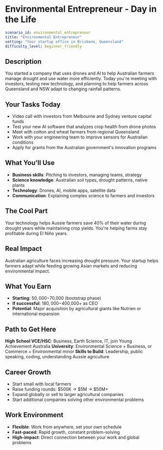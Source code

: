 # Environmental Entrepreneur - Day in the Life

```yaml
scenario_id: environmental_entrepreneur
title: "Environmental Entrepreneur"
setting: "Your startup office in Brisbane, Queensland"
difficulty_level: beginner_friendly
```

## Description

You started a company that uses drones and AI to help Australian farmers manage drought and use water more efficiently. Today you're meeting with investors, testing new technology, and planning to help farmers across Queensland and NSW adapt to changing rainfall patterns.

## Your Tasks Today

- Video call with investors from Melbourne and Sydney venture capital funds
- Test your new AI software that analyzes crop health from drone photos
- Meet with cotton and wheat farmers from regional Queensland
- Work with your engineering team to improve sensors for Australian conditions
- Apply for grants from the Australian government's innovation programs

## What You'll Use

- **Business skills**: Pitching to investors, managing teams, strategy
- **Science knowledge**: Australian soil types, drought patterns, native plants
- **Technology**: Drones, AI, mobile apps, satellite data
- **Communication**: Explaining complex science to farmers and investors

## The Cool Part

Your technology helps Aussie farmers save 40% of their water during drought years while maintaining crop yields. You're helping farms stay profitable during El Niño years.

## Real Impact

Australian agriculture faces increasing drought pressure. Your startup helps farmers adapt while feeding growing Asian markets and reducing environmental impact.

## What You Earn

- **Starting**: $50,000-$70,000 (bootstrap phase)
- **If successful**: $180,000-$400,000+ as CEO
- **Potential**: Major acquisition by agricultural giants like Nutrien or international expansion

## Path to Get Here

**High School VCE/HSC**: Business, Earth Science, IT, join Young Achievement Australia
**University**: Environmental Science + Business, or Commerce + Environmental minor
**Skills to Build**: Leadership, public speaking, coding, understanding Aussie agriculture

## Career Growth

- Start small with local farmers
- Raise funding rounds: $500K → $5M → $50M+
- Expand globally or sell to larger agricultural companies
- Start additional companies solving other environmental problems

## Work Environment

- **Flexible**: Work from anywhere, set your own schedule
- **Fast-paced**: Rapid growth, constant problem-solving
- **High-impact**: Direct connection between your work and global problems